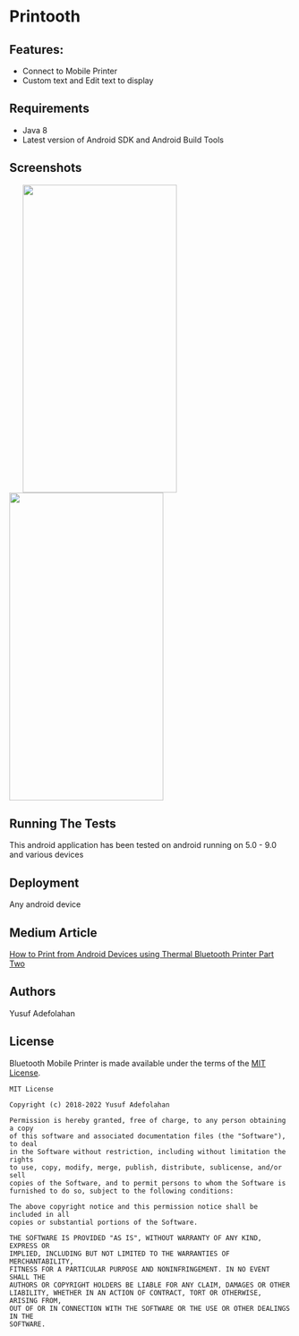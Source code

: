 # Printooth


## Features:
* Connect to Mobile Printer
* Custom text and Edit text to display


## Requirements
* Java 8
* Latest version of Android SDK and Android Build Tools

## Screenshots
<img height=550 width=275 src="https://user-images.githubusercontent.com/15203737/74158109-c61e7680-4c19-11ea-9e46-022e00cd96fe.jpg" hspace=24><img height=550 width=275 src="https://user-images.githubusercontent.com/15203737/74158619-af2c5400-4c1a-11ea-9f7c-3be923dc194e.jpg"/> 


## Running The Tests
This android application has been tested on android running on  5.0 - 9.0 and various devices

## Deployment
Any android device

## Medium Article
[How to Print from Android Devices using Thermal Bluetooth Printer Part Two](https://medium.com/@folahan/how-to-print-from-android-devices-using-thermal-bluetooth-printer-part-two-6418ba9469ac)


## Authors
Yusuf Adefolahan

## License

Bluetooth Mobile Printer is made available under the terms of the [MIT License](https://opensource.org/licenses/MIT).
```
MIT License

Copyright (c) 2018-2022 Yusuf Adefolahan

Permission is hereby granted, free of charge, to any person obtaining a copy
of this software and associated documentation files (the "Software"), to deal
in the Software without restriction, including without limitation the rights
to use, copy, modify, merge, publish, distribute, sublicense, and/or sell
copies of the Software, and to permit persons to whom the Software is
furnished to do so, subject to the following conditions:

The above copyright notice and this permission notice shall be included in all
copies or substantial portions of the Software.

THE SOFTWARE IS PROVIDED "AS IS", WITHOUT WARRANTY OF ANY KIND, EXPRESS OR
IMPLIED, INCLUDING BUT NOT LIMITED TO THE WARRANTIES OF MERCHANTABILITY,
FITNESS FOR A PARTICULAR PURPOSE AND NONINFRINGEMENT. IN NO EVENT SHALL THE
AUTHORS OR COPYRIGHT HOLDERS BE LIABLE FOR ANY CLAIM, DAMAGES OR OTHER
LIABILITY, WHETHER IN AN ACTION OF CONTRACT, TORT OR OTHERWISE, ARISING FROM,
OUT OF OR IN CONNECTION WITH THE SOFTWARE OR THE USE OR OTHER DEALINGS IN THE
SOFTWARE.
```

